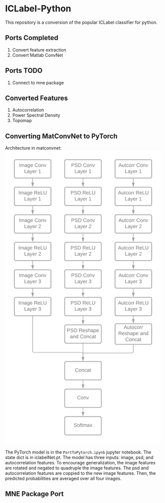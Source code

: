# ICLabel-Python

This repository is a conversion of the popular ICLabel classifier for python.

## Ports Completed

1. Convert feature extraction
2. Convert Matlab ConvNet

## Ports TODO

1. Connect to mne package

## Converted Features

1. Autocorrelation
2. Power Spectral Density
3. Topomap

## Converting MatConvNet to PyTorch

Architecture in matconvnet:
![ICLabel Net Architecture](ICLabel_DagNN_Architecture.png)

The PyTorch model is in the `PortToPytorch.ipynb` jupyter notebook. The state dict is in iclabelNet.pt.
The model has three inputs: image, psd, and autocorrelation features. To encourage generalization, the image
features are rotated and negated to quadruple the image features. The psd and autocorrelation features
are coppied to the new image features. Then, the predicted probabilities are averaged over all four
images.

## MNE Package Port
